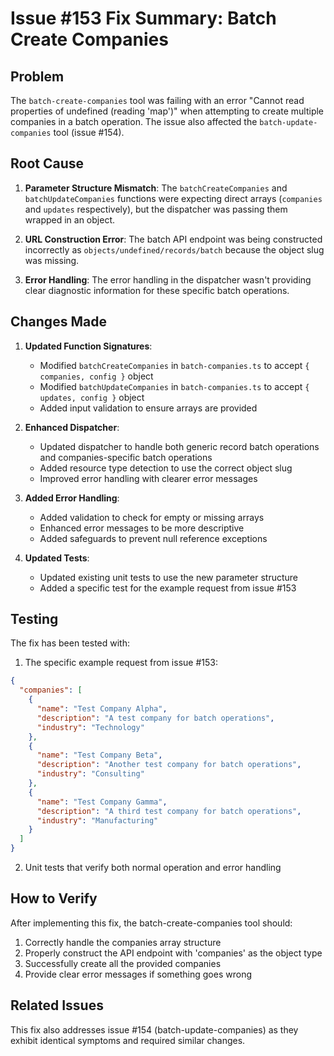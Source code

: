 # Issue #153 Fix Summary: Batch Create Companies

## Problem

The `batch-create-companies` tool was failing with an error "Cannot read properties of undefined (reading 'map')" when attempting to create multiple companies in a batch operation. The issue also affected the `batch-update-companies` tool (issue #154).

## Root Cause

1. **Parameter Structure Mismatch**: The `batchCreateCompanies` and `batchUpdateCompanies` functions were expecting direct arrays (`companies` and `updates` respectively), but the dispatcher was passing them wrapped in an object.

2. **URL Construction Error**: The batch API endpoint was being constructed incorrectly as `objects/undefined/records/batch` because the object slug was missing.

3. **Error Handling**: The error handling in the dispatcher wasn't providing clear diagnostic information for these specific batch operations.

## Changes Made

1. **Updated Function Signatures**:
   - Modified `batchCreateCompanies` in `batch-companies.ts` to accept `{ companies, config }` object
   - Modified `batchUpdateCompanies` in `batch-companies.ts` to accept `{ updates, config }` object
   - Added input validation to ensure arrays are provided

2. **Enhanced Dispatcher**:
   - Updated dispatcher to handle both generic record batch operations and companies-specific batch operations
   - Added resource type detection to use the correct object slug
   - Improved error handling with clearer error messages

3. **Added Error Handling**:
   - Added validation to check for empty or missing arrays
   - Enhanced error messages to be more descriptive
   - Added safeguards to prevent null reference exceptions

4. **Updated Tests**:
   - Updated existing unit tests to use the new parameter structure
   - Added a specific test for the example request from issue #153

## Testing

The fix has been tested with:

1. The specific example request from issue #153:
```json
{
  "companies": [
    {
      "name": "Test Company Alpha",
      "description": "A test company for batch operations",
      "industry": "Technology"
    },
    {
      "name": "Test Company Beta",
      "description": "Another test company for batch operations",
      "industry": "Consulting"
    },
    {
      "name": "Test Company Gamma",
      "description": "A third test company for batch operations",
      "industry": "Manufacturing"
    }
  ]
}
```

2. Unit tests that verify both normal operation and error handling

## How to Verify

After implementing this fix, the batch-create-companies tool should:

1. Correctly handle the companies array structure
2. Properly construct the API endpoint with 'companies' as the object type
3. Successfully create all the provided companies
4. Provide clear error messages if something goes wrong

## Related Issues

This fix also addresses issue #154 (batch-update-companies) as they exhibit identical symptoms and required similar changes.